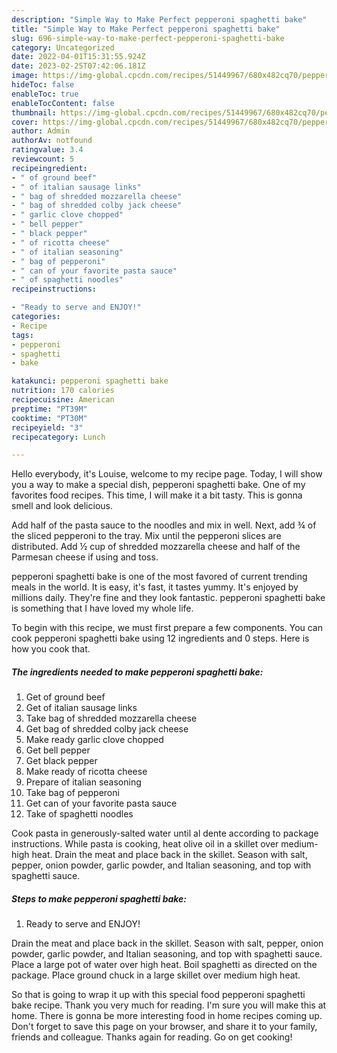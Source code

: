 ```yaml
---
description: "Simple Way to Make Perfect pepperoni spaghetti bake"
title: "Simple Way to Make Perfect pepperoni spaghetti bake"
slug: 696-simple-way-to-make-perfect-pepperoni-spaghetti-bake
category: Uncategorized
date: 2022-04-01T15:31:55.924Z
date: 2023-02-25T07:42:06.181Z
image: https://img-global.cpcdn.com/recipes/51449967/680x482cq70/pepperoni-spaghetti-bake-recipe-main-photo.jpg
hideToc: false
enableToc: true
enableTocContent: false
thumbnail: https://img-global.cpcdn.com/recipes/51449967/680x482cq70/pepperoni-spaghetti-bake-recipe-main-photo.jpg
cover: https://img-global.cpcdn.com/recipes/51449967/680x482cq70/pepperoni-spaghetti-bake-recipe-main-photo.jpg
author: Admin
authorAv: notfound
ratingvalue: 3.4
reviewcount: 5
recipeingredient:
- " of ground beef"
- " of italian sausage links"
- " bag of shredded mozzarella cheese"
- " bag of shredded colby jack cheese"
- " garlic clove chopped"
- " bell pepper"
- " black pepper"
- " of ricotta cheese"
- " of italian seasoning"
- " bag of pepperoni"
- " can of your favorite pasta sauce"
- " of spaghetti noodles"
recipeinstructions:

- "Ready to serve and ENJOY!"
categories:
- Recipe
tags:
- pepperoni
- spaghetti
- bake

katakunci: pepperoni spaghetti bake 
nutrition: 170 calories
recipecuisine: American
preptime: "PT39M"
cooktime: "PT30M"
recipeyield: "3"
recipecategory: Lunch

---
```



Hello everybody, it's Louise, welcome to my recipe page. Today, I will show you a way to make a special dish, pepperoni spaghetti bake. One of my favorites food recipes. This time, I will make it a bit tasty. This is gonna smell and look delicious.

Add half of the pasta sauce to the noodles and mix in well. Next, add ¾ of the sliced pepperoni to the tray. Mix until the pepperoni slices are distributed. Add ½ cup of shredded mozzarella cheese and half of the Parmesan cheese if using and toss.

pepperoni spaghetti bake is one of the most favored of current trending meals in the world. It is easy, it's fast, it tastes yummy. It's enjoyed by millions daily. They're fine and they look fantastic. pepperoni spaghetti bake is something that I have loved my whole life.


To begin with this recipe, we must first prepare a few components. You can cook pepperoni spaghetti bake using 12 ingredients and 0 steps. Here is how you cook that.

<!--inarticleads1-->

##### The ingredients needed to make pepperoni spaghetti bake:

1. Get  of ground beef
1. Get  of italian sausage links
1. Take  bag of shredded mozzarella cheese
1. Get  bag of shredded colby jack cheese
1. Make ready  garlic clove chopped
1. Get  bell pepper
1. Get  black pepper
1. Make ready  of ricotta cheese
1. Prepare  of italian seasoning
1. Take  bag of pepperoni
1. Get  can of your favorite pasta sauce
1. Take  of spaghetti noodles


Cook pasta in generously-salted water until al dente according to package instructions. While pasta is cooking, heat olive oil in a skillet over medium-high heat. Drain the meat and place back in the skillet. Season with salt, pepper, onion powder, garlic powder, and Italian seasoning, and top with spaghetti sauce. 

<!--inarticleads2-->

##### Steps to make pepperoni spaghetti bake:


1. Ready to serve and ENJOY!

Drain the meat and place back in the skillet. Season with salt, pepper, onion powder, garlic powder, and Italian seasoning, and top with spaghetti sauce. Place a large pot of water over high heat. Boil spaghetti as directed on the package. Place ground chuck in a large skillet over medium high heat. 

So that is going to wrap it up with this special food pepperoni spaghetti bake recipe. Thank you very much for reading. I'm sure you will make this at home. There is gonna be more interesting food in home recipes coming up. Don't forget to save this page on your browser, and share it to your family, friends and colleague. Thanks again for reading. Go on get cooking!
